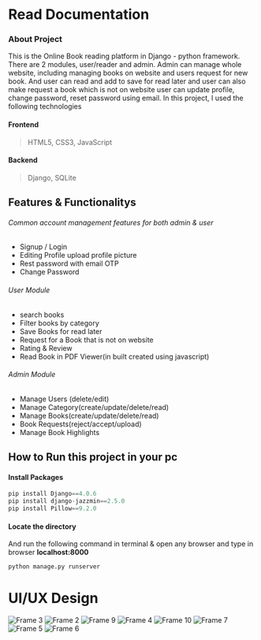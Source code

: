 # Read Documentation
### About Project
This is the Online Book reading platform in Django - python framework. There are 2 modules, user/reader and admin. Admin can manage whole website, including managing books on website and users request for new book. And user can read and add to save for read later and user can also make request a book which is not on website user can update profile, change password, reset password using email. In this project, I used the following technologies 
#### Frontend
>  HTML5,
>  CSS3,
> JavaScript 

#### Backend
> Django,
> SQLite

## Features & Functionalitys
###### Common account management features for both admin & user
- Signup / Login
- Editing Profile upload profile picture
- Rest password with email OTP
- Change Password

###### User Module
- search books
- Filter books by category
- Save Books for read later
- Request for a Book that is not on website
- Rating & Review
- Read Book in PDF Viewer(in built created using javascript)

###### Admin Module
- Manage Users (delete/edit)
- Manage Category(create/update/delete/read)
- Manage Books(create/update/delete/read)
- Book Requests(reject/accept/upload)
- Manage Book Highlights
  
 
## How to Run this project in your pc
#### Install Packages
``` python
pip install Django==4.0.6
pip install django-jazzmin==2.5.0
pip install Pillow==9.2.0
``` 
#### Locate the directory
And run the following command in terminal  & open any browser and type
in browser  <b>localhost:8000</b> 
```python
python manage.py runserver
```

# UI/UX Design
![Frame 3](https://github.com/anujxcode/ebook-reading-platform-djagno/assets/106525163/0e01c416-9e99-4453-aacd-196ac4c1cb35)
![Frame 2](https://github.com/anujxcode/ebook-reading-platform-djagno/assets/106525163/d59f7511-79f4-4ea2-a26f-a86f197583f8)
![Frame 9](https://github.com/anujxcode/ebook-reading-platform-djagno/assets/106525163/e3f2ad09-f920-4e9f-9aa5-e5c6f2bc2a71)
![Frame 4](https://github.com/anujxcode/ebook-reading-platform-djagno/assets/106525163/b767b073-47cb-42d2-aa4d-29b90af9ef1d)
![Frame 10](https://github.com/anujxcode/ebook-reading-platform-djagno/assets/106525163/02f916d3-ac2d-480b-ab5c-3af4c50acf7b)
![Frame 7](https://github.com/anujxcode/ebook-reading-platform-djagno/assets/106525163/adc81916-f7ac-413a-9df5-b477e763d9fd)
![Frame 5](https://github.com/anujxcode/ebook-reading-platform-djagno/assets/106525163/1c4b6984-8b72-4eba-b40d-61cdbe9938a4)
![Frame 6](https://github.com/anujxcode/ebook-reading-platform-djagno/assets/106525163/2d2efcb6-f597-4f9b-847f-599b3f191863)

<!--
# Database Design
![image](https://user-images.githubusercontent.com/106525163/203507870-642283cb-e241-4247-8afa-bc3976da38a8.png)
-->
